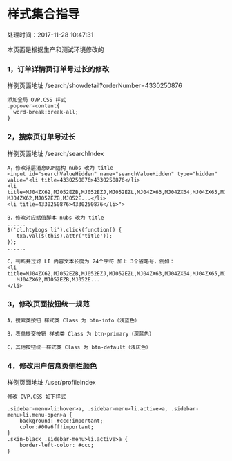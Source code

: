 # 样式集合指导

处理时间：2017-11-28 10:47:31

本页面是根据生产和测试环境修改的

### 1，订单详情页订单号过长的修改

样例页面地址 /search/showdetail?orderNumber=4330250876

```
添加全局 OVP.CSS 样式
.popover-content{
  word-break:break-all;
}
```

### 2，搜索页订单号过长

样例页面地址 /search/searchIndex

```
A，修改浮层消息DOM结构 nubs 改为 title
<input id="searchValueHidden" name="searchValueHidden" type="hidden" 
value="<li title=4330250876>4330250876</li>
<li title=MJ04ZX62,MJ052EZB,MJ052EZJ,MJ052EZL,MJ04ZX63,MJ04ZX64,MJ04ZX65,MJ052EZA>
MJ04ZX62,MJ052EZB,MJ052E...</li>
<li title=4330250876>4330250876</li>">

B，修改对应赋值脚本 nubs 改为 title
......
$('ol.htyLogs li').click(function() {
   txa.val($(this).attr('title'));
});
......

C，判断并过滤 LI 内容文本长度为 24个字符 加上 3个省略号，例如：
<li title=MJ04ZX62,MJ052EZB,MJ052EZJ,MJ052EZL,MJ04ZX63,MJ04ZX64,MJ04ZX65,MJ052EZA>
   MJ04ZX62,MJ052EZB,MJ052E...
</li>
```

### 3，修改页面按钮统一规范

```
A，搜索类按钮 样式类 Class 为 btn-info（浅蓝色）

B，表单提交按钮 样式类 Class 为 btn-primary（深蓝色）

C，其他按钮统一样式类 Class 为 btn-default（浅灰色）
```

### 4，修改用户信息页侧栏颜色

样例页面地址 /user/profileIndex

```
修改 OVP.CSS 如下样式

.sidebar-menu>li:hover>a, .sidebar-menu>li.active>a, .sidebar-menu>li.menu-open>a {
    background: #ccc!important;
    color:#00a6ff!important;
}
.skin-black .sidebar-menu>li.active>a {
    border-left-color: #ccc;
}
```



